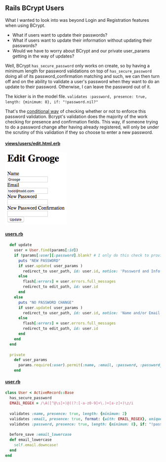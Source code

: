 ## Rails BCrypt Users

What I wanted to look into was beyond Login and Registration features when using BCrypt.

- What if users want to update their passwords?
- What if users want to update their information without updating their passwords?
- Would we have to worry about BCrypt and our private user_params getting in the way of updates?

Well, BCrypt `has_secure_password` only works on create, so by having a minimum length for password validations on top of `has_secure_password` doing all of its password_confirmation matching and such, we can then turn off and on the ability to validate a user's password when they want to do an update to their password. Otherwise, I can leave the password out of it.

The kicker is in the model file. ```validates :password, presence: true, length: {minimum: 8}, if: "!password.nil?"```

That's the [conditional way](http://guides.rubyonrails.org/active_record_validations.html#conditional-validation) of checking whether or not to enforce this password validation. Bcrypt's validation does the majority of the work checking for presence and confirmation fields. This way, if someone trying to do a password change after having already registered, will only be under the scrutiny of this validation if they so choose to enter a new password.

#### [views/users/edit.html.erb](https://github.com/TEnders64/rails_bcrypt_users/blob/master/app/views/users/edit.html.erb)
![Edit a User](https://github.com/TEnders64/rails_bcrypt_users/blob/master/BCrypt_Users.png)


#### [users.rb](https://github.com/TEnders64/rails_bcrypt_users/blob/master/app/controllers/users.rb)
```ruby
  def update
    user = User.find(params[:id])
    if !params[:user][:password].blank? # I only do this check to provide a more informative notice on the show page
      puts "NEW PASSWORD"
      if user.update( user_params )
        redirect_to user_path, id: user.id, notice: 'Password and Info Updated!'
      else
        flash[:errors] = user.errors.full_messages
        redirect_to edit_path, id: user.id 
      end
    else 
      puts "NO PASSWORD CHANGE"
      if user.update( user_params )
        redirect_to user_path, id: user.id, notice: 'Name and/or Email Updated!'
      else
        flash[:errors] = user.errors.full_messages        
        redirect_to edit_path, id: user.id 
      end
    end
  end

  private
    def user_params
      params.require(:user).permit(:name, :email, :password, :password_confirmation)
    end
```

#### [user.rb](https://github.com/TEnders64/rails_bcrypt_users/blob/master/app/models/user.rb)
```ruby
class User < ActiveRecord::Base
  has_secure_password
  EMAIL_REGEX = /\A([^@\s]+)@((?:[-a-z0-9]+\.)+[a-z]+)\z/i

  validates :name, presence: true, length: {minimum: 2}
  validates :email, presence: true, format: {with: EMAIL_REGEX}, uniqueness: true
  validates :password, presence: true, length: {minimum: 8}, if: "!password.nil?" # <- that's the conditional way of checking whether or not to enforce this password validation. bcrypt's validation up above does the majority of the work

  before_save :email_lowercase
  def email_lowercase
    self.email.downcase!
  end
end